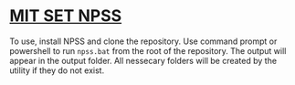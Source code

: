 # [MIT SET NPSS](set.mit.edu)

To use, install NPSS and clone the repository. Use command prompt or powershell to run `npss.bat` from the root of the repository. The output will appear in the output folder. All nessecary folders will be created by the utility if they do not exist.